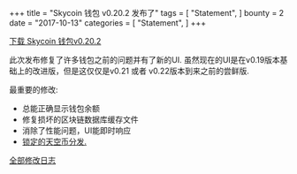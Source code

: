 +++
title = "Skycoin 钱包 v0.20.2 发布了"
tags = [
    "Statement",
]
bounty = 2
date = "2017-10-13"
categories = [
    "Statement",
]
+++

[下载 Skycoin 钱包v0.20.2](https://www.skycoin.net/downloads/)

此次发布修复了许多钱包之前的问题并有了新的UI. 虽然现在的UI是在v0.19版本基础上的改进版，但是这仅仅是v0.21 或者 v0.22版本到来之前的尝鲜版.

最重要的修改:

- 总能正确显示钱包余额
- 修复损坏的区块链数据库缓存文件
- 消除了性能问题，UI能即时响应
- [锁定的天空币分发.](/statement/skycoin-distribution-plan/#timelocked-distribution)

[全部修改日志](https://github.com/skycoin/skycoin/blob/master/CHANGELOG.md#0200---2017-10-10)
